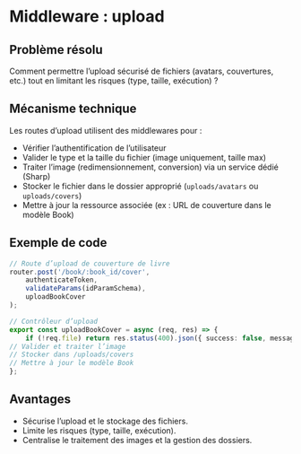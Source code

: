 
# Middleware : upload

## Problème résolu

Comment permettre l’upload sécurisé de fichiers (avatars, couvertures, etc.) tout en limitant les risques (type, taille, exécution) ?

## Mécanisme technique

Les routes d’upload utilisent des middlewares pour :

- Vérifier l’authentification de l’utilisateur
- Valider le type et la taille du fichier (image uniquement, taille max)
- Traiter l’image (redimensionnement, conversion) via un service dédié (Sharp)
- Stocker le fichier dans le dossier approprié (`uploads/avatars` ou `uploads/covers`)
- Mettre à jour la ressource associée (ex : URL de couverture dans le modèle Book)

## Exemple de code

```ts
// Route d’upload de couverture de livre
router.post('/book/:book_id/cover', 
    authenticateToken,
    validateParams(idParamSchema), 
    uploadBookCover
);

// Contrôleur d’upload
export const uploadBookCover = async (req, res) => {
    if (!req.file) return res.status(400).json({ success: false, message: 'Aucun fichier image fourni' });
// Valider et traiter l’image
// Stocker dans /uploads/covers
// Mettre à jour le modèle Book
};
```

## Avantages

- Sécurise l’upload et le stockage des fichiers.
- Limite les risques (type, taille, exécution).
- Centralise le traitement des images et la gestion des dossiers.
